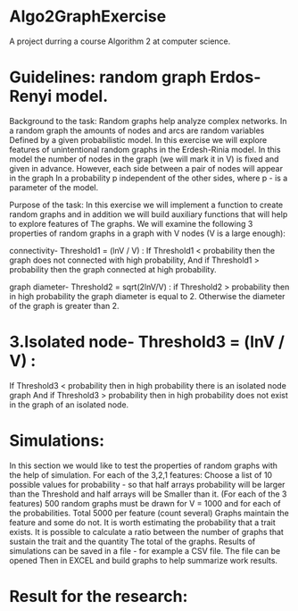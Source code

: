 # Algo2GraphExercise

A project durring a course Algorithm 2 at computer science.

# Guidelines: random graph Erdos- Renyi model.
Background to the task: Random graphs help analyze complex networks. In a random graph the amounts of nodes and arcs are random variables Defined by a given probabilistic model. In this exercise we will explore features of unintentional random graphs in the Erdesh-Rinia model. In this model the number of nodes in the graph (we will mark it in V) is fixed and given in advance. However, each side between a pair of nodes will appear in the graph In a probability p independent of the other sides, where p - is a parameter of the model.

Purpose of the task:
In this exercise we will implement a function to create random graphs and in addition we will build auxiliary functions that will help to explore features of The graphs. We will examine the following 3 properties of random graphs in a graph with V nodes (V is a large enough):

connectivity- Threshold1 = (lnV / V) :
If Threshold1 < probability then the graph does not connected with high probability, And if Threshold1 > probability then the graph connected at high probability.

graph diameter- Threshold2 = sqrt(2lnV/V) :
if Threshold2 > probability then in high probability the graph diameter is equal to 2. Otherwise the diameter of the graph is greater than 2.

# 3.Isolated node- Threshold3 = (lnV / V) :
If Threshold3 < probability then in high probability there is an isolated node graph And if Threshold3 > probability then in high probability does not exist in the graph of an isolated node.

# Simulations:
In this section we would like to test the properties of random graphs with the help of simulation. For each of the 3,2,1 features:
Choose a list of 10 possible values for probability - so that half arrays probability will be larger than the Threshold and half arrays will be Smaller than it. (For each of the 3 features) 500 random graphs must be drawn for V = 1000 and for each of the probabilities. Total 5000 per feature (count several) Graphs maintain the feature and some do not. It is worth estimating the probability that a trait exists. It is possible to calculate a ratio between the number of graphs that sustain the trait and the quantity The total of the graphs. Results of simulations can be saved in a file - for example a CSV file. The file can be opened Then in EXCEL and build graphs to help summarize work results.

# Result for the research:

